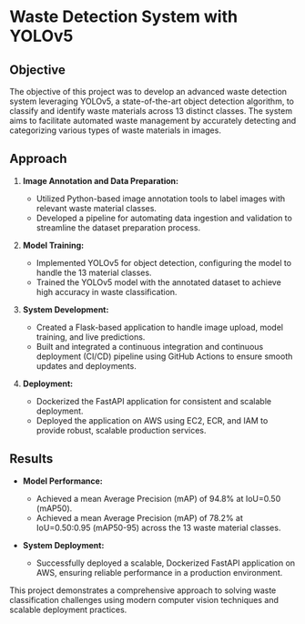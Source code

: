 # Waste Detection System with YOLOv5

## Objective

The objective of this project was to develop an advanced waste detection system leveraging YOLOv5, a state-of-the-art object detection algorithm, to classify and identify waste materials across 13 distinct classes. The system aims to facilitate automated waste management by accurately detecting and categorizing various types of waste materials in images.

## Approach

1. **Image Annotation and Data Preparation:**
   - Utilized Python-based image annotation tools to label images with relevant waste material classes.
   - Developed a pipeline for automating data ingestion and validation to streamline the dataset preparation process.

2. **Model Training:**
   - Implemented YOLOv5 for object detection, configuring the model to handle the 13 material classes.
   - Trained the YOLOv5 model with the annotated dataset to achieve high accuracy in waste classification.

3. **System Development:**
   - Created a Flask-based application to handle image upload, model training, and live predictions.
   - Built and integrated a continuous integration and continuous deployment (CI/CD) pipeline using GitHub Actions to ensure smooth updates and deployments.

4. **Deployment:**
   - Dockerized the FastAPI application for consistent and scalable deployment.
   - Deployed the application on AWS using EC2, ECR, and IAM to provide robust, scalable production services.

## Results

- **Model Performance:**
  - Achieved a mean Average Precision (mAP) of 94.8% at IoU=0.50 (mAP50).
  - Achieved a mean Average Precision (mAP) of 78.2% at IoU=0.50:0.95 (mAP50-95) across the 13 waste material classes.

- **System Deployment:**
  - Successfully deployed a scalable, Dockerized FastAPI application on AWS, ensuring reliable performance in a production environment.

This project demonstrates a comprehensive approach to solving waste classification challenges using modern computer vision techniques and scalable deployment practices.

